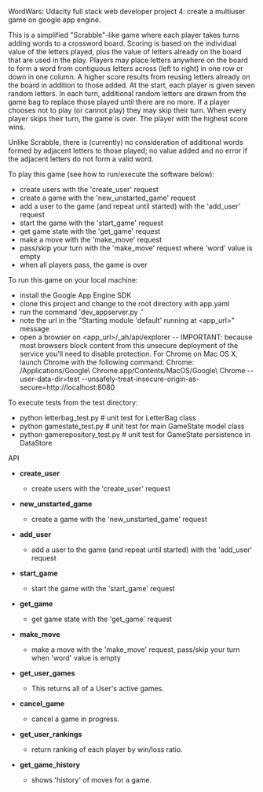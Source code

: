 WordWars:  Udacity full stack web developer project 4: create a multiuser game on google app engine.

This is a simplified "Scrabble"-like game where each player takes turns adding words to a crossword board.  Scoring is based on the individual value of the letters played, plus the value of letters already on the board that are used in the play.  Players may place letters anywhere on the board to form a word from contiguous letters across (left to right) in one row or down in one column.  A higher score results from reusing letters already on the board in addition to those added.  At the start, each player is given seven random letters.  In each turn, additional random letters are drawn from the game bag to replace those played until there are no more.  If a player chooses not to play (or cannot play) they may skip their turn.  When every player skips their turn, the game is over.  The player with the highest score wins.

Unlike Scrabble, there is (currently) no consideration of additional words formed by adjacent letters to those played; no value added and no error if the adjacent letters do not form a valid word.

To play this game (see how to run/execute the software below):
- create users with the 'create_user' request
- create a game with the 'new_unstarted_game' request
- add a user to the game (and repeat until started) with the 'add_user' request
- start the game with the 'start_game' request
- get game state with the 'get_game' request
- make a move with the 'make_move' request
- pass/skip your turn with the 'make_move' request where 'word' value is empty
- when all players pass, the game is over

To run this game on your local machine:
- install the Google App Engine SDK
- clone this project and change to the root directory with app.yaml
- run the command 'dev_appserver.py .'
- note the url in the  "Starting module 'default' running at <app_url>" message
- open a browser on <app_url>/_ah/api/explorer
-- IMPORTANT: because most browsers block content from this unsecure deployment of the service you'll need to disable protection.  For Chrome on Mac OS X, launch Chrome with the following command:
	Chrome: /Applications/Google\ Chrome.app/Contents/MacOS/Google\ Chrome --user-data-dir=test --unsafely-treat-insecure-origin-as-secure=http://localhost:8080

To execute tests from the test directory:
- python letterbag_test.py  # unit test for LetterBag class
- python gamestate_test.py  # unit test for main GameState model class
- python gamerepository_test.py  # unit test for GameState persistence in DataStore


API

- **create_user**
	- create users with the 'create_user' request

- **new_unstarted_game**
	- create a game with the 'new_unstarted_game' request

- **add_user**
	- add a user to the game (and repeat until started) with the 'add_user' request

- **start_game**
	- start the game with the 'start_game' request

- **get_game**
	- get game state with the 'get_game' request

- **make_move**
	- make a move with the 'make_move' request, pass/skip your turn when 'word' value is empty

 - **get_user_games**
    - This returns all of a User's active games.
    
 - **cancel_game**
    - cancel a game in progress.
        
 - **get_user_rankings**
    - return ranking of each player by win/loss ratio.
 
 - **get_game_history**
    - shows 'history' of moves for a game.
